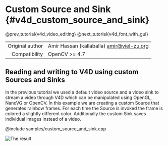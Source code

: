 # Custom Source and Sink {#v4d_custom_source_and_sink}

@prev_tutorial{v4d_video_editing}
@next_tutorial{v4d_font_with_gui}

|    |    |
| -: | :- |
| Original author | Amir Hassan (kallaballa) <amir@viel-zu.org> |
| Compatibility | OpenCV >= 4.7 |

## Reading and writing to V4D using custom Sources and Sinks
In the previous tutorial we used a default video source and a video sink to stream a video through V4D which can be manipulated using OpenGL, NanoVG or OpenCV. In this example we are creating a custom Source that generates rainbow frames. For each time the Source is invoked the frame is colored a slightly different color. Additionally the custom Sink saves individual images instead of a video.

@include samples/custom_source_and_sink.cpp

![The result](doc/custom_source_and_sink.gif)

